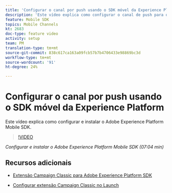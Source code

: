 ```yaml
---
title: 'Configurar o canal por push usando o SDK móvel da Experience Platform '
description: 'Este vídeo explica como configurar o canal de push para o Campaign Classic usando o SDK Experience Cloud Mobile. '
feature: Mobile SDK
topics: Mobile Channels
kt: 2683
doc-type: feature video
activity: setup
team: PM
translation-type: tm+mt
source-git-commit: 838c617ca163a09fcb57b7b4706433e98869bc3d
workflow-type: tm+mt
source-wordcount: '91'
ht-degree: 24%

---
```



# Configurar o canal por push usando o SDK móvel da Experience Platform

Este vídeo explica como configurar e instalar o Adobe Experience Platform Mobile SDK.

>[!VIDEO](https://video.tv.adobe.com/v/27699?quality=12)

*Configurar e instalar o Adobe Experience Platform Mobile SDK (07:04 min)*

## Recursos adicionais

* [Extensão Campaign Classic para Adobe Experience Platform SDK](https://helpx-internal.corp.adobe.com/content/help/en/campaign/kb/acc-aep-extension.html)

* [Configurar extensão Campaign Classic no Launch](https://aep-sdks.gitbook.io/docs/using-mobile-extensions/adobe-campaignclassic)
